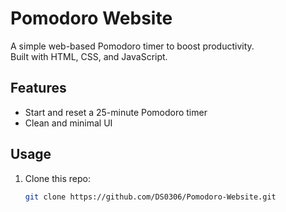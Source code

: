 # Pomodoro Website

A simple web-based Pomodoro timer to boost productivity.  
Built with HTML, CSS, and JavaScript.

## Features
- Start and reset a 25-minute Pomodoro timer
- Clean and minimal UI

## Usage
1. Clone this repo:
   ```bash
   git clone https://github.com/DS0306/Pomodoro-Website.git
